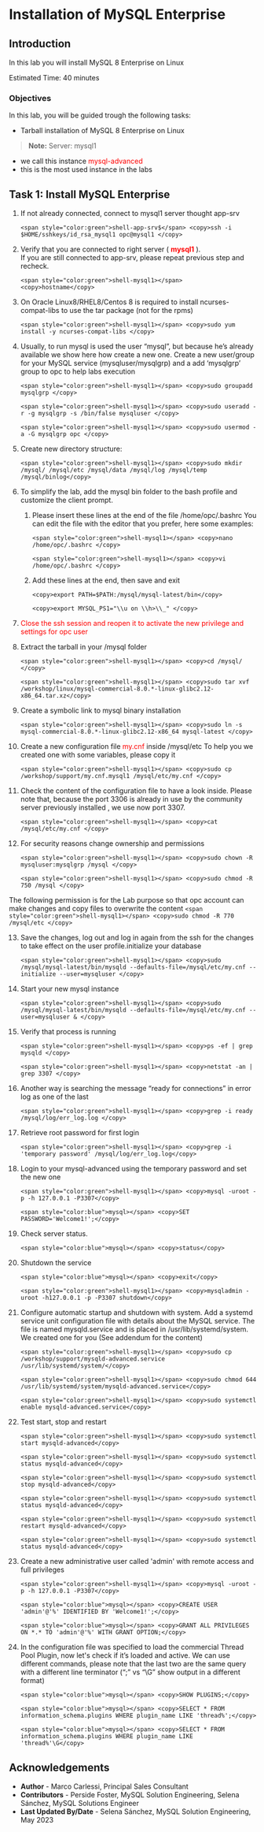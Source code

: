 # Installation of MySQL Enterprise

## Introduction

In this lab you will install MySQL 8 Enterprise on Linux

Estimated Time: 40 minutes

### Objectives

In this lab, you will be guided trough the following tasks:
* Tarball installation of MySQL 8 Enterprise on Linux


> **Note:** 
  Server: mysql1
  * we call this instance <span style="color:red">mysql-advanced</span>
  * this is the most used instance in the labs


## Task 1: Install MySQL Enterprise

1. If not already connected, connect to mysql1 server thought app-srv
    ```
    <span style="color:green">shell-app-srv$</span> <copy>ssh -i $HOME/sshkeys/id_rsa_mysql1 opc@mysql1 </copy>
    ```

2. Verify that you are connected to right server (<span style="color:red"> **mysql1** </span>).  
    If you are still connected to app-srv, please repeat previous step and recheck.  
    ```
    <span style="color:green">shell-mysql1></span> <copy>hostname</copy>
    ```

3. On Oracle Linux8/RHEL8/Centos 8 is required to install ncurses-compat-libs to use the tar package (not for the rpms)
    ```
    <span style="color:green">shell-mysql1></span> <copy>sudo yum install -y ncurses-compat-libs </copy>
    ```

4. Usually, to run mysql is used the user “mysql”, but because he’s already available we show here how create a new one.
Create a new user/group for your MySQL service (mysqluser/mysqlgrp) and a add ‘mysqlgrp’ group to opc to help labs execution
    ```
    <span style="color:green">shell-mysql1></span> <copy>sudo groupadd mysqlgrp </copy>
    ```
    ```
    <span style="color:green">shell-mysql1></span> <copy>sudo useradd -r -g mysqlgrp -s /bin/false mysqluser </copy>
    ```
    ```
    <span style="color:green">shell-mysql1></span> <copy>sudo usermod -a -G mysqlgrp opc </copy>
    ```

5. Create new directory structure:
    ```
    <span style="color:green">shell-mysql1></span> <copy>sudo mkdir /mysql/ /mysql/etc /mysql/data /mysql/log /mysql/temp /mysql/binlog</copy>
    ```

6. To simplify the lab, add the mysql bin folder to the bash profile and customize the client prompt.

    1.  Please insert these lines at the end of the file /home/opc/.bashrc
        You can edit the file with the editor that you prefer, here some examples: 
        ```
        <span style="color:green">shell-mysql1></span> <copy>nano /home/opc/.bashrc </copy>
        ```
        ```
        <span style="color:green">shell-mysql1></span> <copy>vi /home/opc/.bashrc </copy>
        ```

    2. Add these lines at the end, then save and exit
        ```
        <copy>export PATH=$PATH:/mysql/mysql-latest/bin</copy>
        ```
        ```
        <copy>export MYSQL_PS1="\\u on \\h>\\_" </copy>
        ```

7. <span style="color:red">Close the ssh session and reopen it to activate the new privilege and settings for opc user</span>

8. Extract the tarball in your /mysql folder
    ```
    <span style="color:green">shell-mysql1></span> <copy>cd /mysql/ </copy>
    ```
    ```
    <span style="color:green">shell-mysql1></span> <copy>sudo tar xvf /workshop/linux/mysql-commercial-8.0.*-linux-glibc2.12-x86_64.tar.xz</copy>
    ```

9. Create a symbolic link to mysql binary installation
    ```
    <span style="color:green">shell-mysql1></span> <copy>sudo ln -s mysql-commercial-8.0.*-linux-glibc2.12-x86_64 mysql-latest </copy>
    ```

10. Create a new configuration file <span style="color:red"> my.cnf </span> inside /mysql/etc
To help you we created one with some variables, please copy it
    ```
    <span style="color:green">shell-mysql1></span> <copy>sudo cp /workshop/support/my.cnf.mysql1 /mysql/etc/my.cnf </copy>
    ```

11. Check the content of the configuration file to have a look inside.
    Please note that, because the port 3306 is already in use by the community server previously installed , we use now port 3307.
    ```
    <span style="color:green">shell-mysql1></span> <copy>cat /mysql/etc/my.cnf </copy>
    ```

12. For security reasons change ownership and permissions
    ```
    <span style="color:green">shell-mysql1></span> <copy>sudo chown -R mysqluser:mysqlgrp /mysql </copy>
    ```
    ```
    <span style="color:green">shell-mysql1></span> <copy>sudo chmod -R 750 /mysql </copy>
    ```
  The following permission is for the Lab purpose so that opc account can make changes and copy files to overwrite the content
    ```
    <span style="color:green">shell-mysql1></span> <copy>sudo chmod -R 770 /mysql/etc </copy>
    ```

13. Save the changes, log out and log in again from the ssh for the changes to take effect on the user profile.initialize your database
    ```
    <span style="color:green">shell-mysql1></span> <copy>sudo /mysql/mysql-latest/bin/mysqld --defaults-file=/mysql/etc/my.cnf --initialize --user=mysqluser </copy>
    ```

14. Start your new mysql instance
    ```
    <span style="color:green">shell-mysql1></span> <copy>sudo /mysql/mysql-latest/bin/mysqld --defaults-file=/mysql/etc/my.cnf --user=mysqluser & </copy>
    ```

15. Verify that process is running
    ```
    <span style="color:green">shell-mysql1></span> <copy>ps -ef | grep mysqld </copy>
    ```
    ```
    <span style="color:green">shell-mysql1></span> <copy>netstat -an | grep 3307 </copy>
    ```

16. Another way is searching the message “ready for connections” in error log as one of the last
    ```
    <span style="color:green">shell-mysql1></span> <copy>grep -i ready /mysql/log/err_log.log </copy>
    ```

17. Retrieve root password for first login
    ```
    <span style="color:green">shell-mysql1></span> <copy>grep -i 'temporary password' /mysql/log/err_log.log</copy>
    ```

18. Login to your mysql-advanced using the temporary password and set the new one
    ```
    <span style="color:green">shell-mysql1></span> <copy>mysql -uroot -p -h 127.0.0.1 -P3307</copy>
    ```
    ```
    <span style="color:blue">mysql></span> <copy>SET PASSWORD='Welcome1!';</copy>
    ```

19. Check server status.
    ```
    <span style="color:blue">mysql></span> <copy>status</copy>
    ```

20. Shutdown the service
    ```
    <span style="color:blue">mysql></span> <copy>exit</copy>
    ```
    ```
    <span style="color:green">shell-mysql1></span> <copy>mysqladmin -uroot -h127.0.0.1 -p -P3307 shutdown</copy>
    ```

21. Configure automatic startup and shutdown with system.
    Add a systemd service unit configuration file with details about the MySQL service. The file is named mysqld.service and is placed in /usr/lib/systemd/system. We created one for you (See addendum for the content)
    ```
    <span style="color:green">shell-mysql1></span> <copy>sudo cp /workshop/support/mysqld-advanced.service /usr/lib/systemd/system/</copy>
    ```
    ```
    <span style="color:green">shell-mysql1></span> <copy>sudo chmod 644 /usr/lib/systemd/system/mysqld-advanced.service</copy>
    ```
    ```
    <span style="color:green">shell-mysql1></span> <copy>sudo systemctl enable mysqld-advanced.service</copy>
    ```

22. Test start, stop and restart
    ```
    <span style="color:green">shell-mysql1></span> <copy>sudo systemctl start mysqld-advanced</copy>
    ```
    ```
    <span style="color:green">shell-mysql1></span> <copy>sudo systemctl status mysqld-advanced</copy>
    ```
    ```
    <span style="color:green">shell-mysql1></span> <copy>sudo systemctl stop mysqld-advanced</copy>
    ```
    ```
    <span style="color:green">shell-mysql1></span> <copy>sudo systemctl status mysqld-advanced</copy>
    ```
    ```
    <span style="color:green">shell-mysql1></span> <copy>sudo systemctl restart mysqld-advanced</copy>
    ```
    ```
    <span style="color:green">shell-mysql1></span> <copy>sudo systemctl status mysqld-advanced</copy>
    ```
23. Create a new administrative user called 'admin' with remote access and full privileges
    ```
    <span style="color:green">shell-mysql1></span> <copy>mysql -uroot -p -h 127.0.0.1 -P3307</copy>
    ```
    ```
    <span style="color:blue">mysql></span> <copy>CREATE USER 'admin'@'%' IDENTIFIED BY 'Welcome1!';</copy>
    ```
    ```
    <span style="color:blue">mysql></span> <copy>GRANT ALL PRIVILEGES ON *.* TO 'admin'@'%' WITH GRANT OPTION;</copy>
    ```
24. In the configuration file was specified to load the commercial Thread Pool Plugin, now let's check if it’s loaded and active. We can use different commands, please note that the last two are the same query with a different line terminator (“;” vs “\G” show output in a different format)
    ```
    <span style="color:blue">mysql></span> <copy>SHOW PLUGINS;</copy>
    ```
    ```
    <span style="color:blue">mysql></span> <copy>SELECT * FROM information_schema.plugins WHERE plugin_name LIKE 'thread%';</copy>
    ```
    ```
    <span style="color:blue">mysql></span> <copy>SELECT * FROM information_schema.plugins WHERE plugin_name LIKE 'thread%'\G</copy>
    ```


## Acknowledgements
* **Author** - Marco Carlessi, Principal Sales Consultant
* **Contributors** -  Perside Foster, MySQL Solution Engineering, Selena Sánchez, MySQL Solutions Engineer
* **Last Updated By/Date** - Selena Sánchez, MySQL Solution Engineering, May 2023

